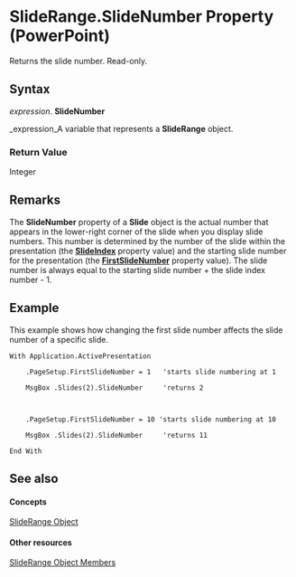
# SlideRange.SlideNumber Property (PowerPoint)

Returns the slide number. Read-only.


## Syntax

 _expression_. **SlideNumber**

 _expression_A variable that represents a  **SlideRange** object.


### Return Value

Integer


## Remarks

The  **SlideNumber** property of a **Slide** object is the actual number that appears in the lower-right corner of the slide when you display slide numbers. This number is determined by the number of the slide within the presentation (the **[SlideIndex](d913a70f-eb31-73b0-43bc-1021b3195a7e.md)** property value) and the starting slide number for the presentation (the  **[FirstSlideNumber](277f613b-8c3a-d8bb-593c-a66ca41b4fa0.md)** property value). The slide number is always equal to the starting slide number + the slide index number - 1.


## Example

This example shows how changing the first slide number affects the slide number of a specific slide.


```
With Application.ActivePresentation

    .PageSetup.FirstSlideNumber = 1   'starts slide numbering at 1

    MsgBox .Slides(2).SlideNumber     'returns 2



    .PageSetup.FirstSlideNumber = 10 'starts slide numbering at 10

    MsgBox .Slides(2).SlideNumber     'returns 11

End With
```


## See also


#### Concepts


 [SlideRange Object](440ab59d-744a-209f-bf28-d0acd3a21e1a.md)
#### Other resources


 [SlideRange Object Members](f819c56d-96d5-836d-0d1f-49e505696f34.md)
